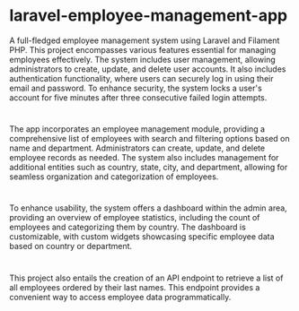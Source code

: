 # laravel-employee-management-app

A full-fledged employee management system using Laravel and Filament PHP. This project encompasses various features essential for managing employees effectively. The system includes user management, allowing administrators to create, update, and delete user accounts. It also includes authentication functionality, where users can securely log in using their email and password. To enhance security, the system locks a user's account for five minutes after three consecutive failed login attempts.
# 
The app  incorporates an employee management module, providing a comprehensive list of employees with search and filtering options based on name and department. Administrators can create, update, and delete employee records as needed. The system also includes management for additional entities such as country, state, city, and department, allowing for seamless organization and categorization of employees.
# 
To enhance usability, the system offers a dashboard within the admin area, providing an overview of employee statistics, including the count of employees and categorizing them by country. The dashboard is customizable, with custom widgets showcasing specific employee data based on country or department.
# 
This project also entails the creation of an API endpoint to retrieve a list of all employees ordered by their last names. This endpoint provides a convenient way to access employee data programmatically.
